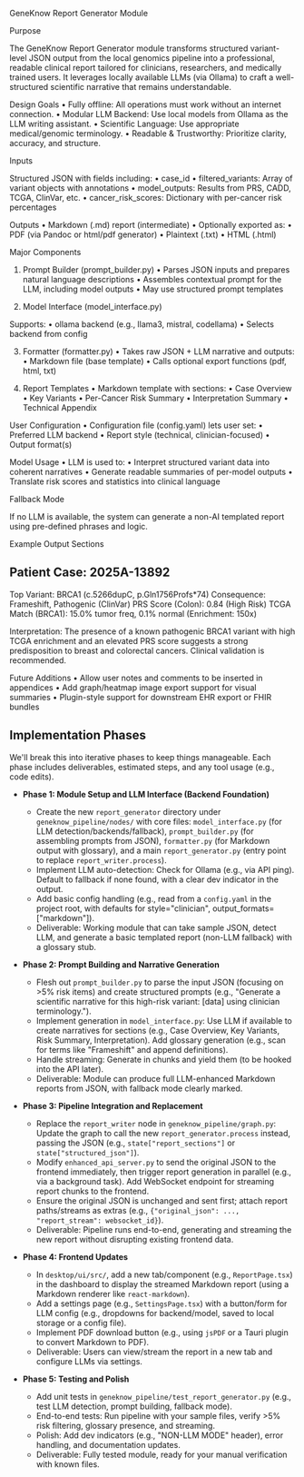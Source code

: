 GeneKnow Report Generator Module

Purpose

The GeneKnow Report Generator module transforms structured variant-level JSON output from the local genomics pipeline into a professional, readable clinical report tailored for clinicians, researchers, and medically trained users. It leverages locally available LLMs (via Ollama) to craft a well-structured scientific narrative that remains understandable.

Design Goals
	•	Fully offline: All operations must work without an internet connection.
	•	Modular LLM Backend: Use local models from Ollama as the LLM writing assistant.
	•	Scientific Language: Use appropriate medical/genomic terminology.
	•	Readable & Trustworthy: Prioritize clarity, accuracy, and structure.

Inputs

Structured JSON with fields including:
	•	case_id
	•	filtered_variants: Array of variant objects with annotations
	•	model_outputs: Results from PRS, CADD, TCGA, ClinVar, etc.
	•	cancer_risk_scores: Dictionary with per-cancer risk percentages

Outputs
	•	Markdown (.md) report (intermediate)
	•	Optionally exported as:
	•	PDF (via Pandoc or html/pdf generator)
	•	Plaintext (.txt)
	•	HTML (.html)

Major Components

1. Prompt Builder (prompt_builder.py)
	•	Parses JSON inputs and prepares natural language descriptions
	•	Assembles contextual prompt for the LLM, including model outputs
	•	May use structured prompt templates

2. Model Interface (model_interface.py)

Supports:
	•	ollama backend (e.g., llama3, mistral, codellama)
	•	Selects backend from config

3. Formatter (formatter.py)
	•	Takes raw JSON + LLM narrative and outputs:
	•	Markdown file (base template)
	•	Calls optional export functions (pdf, html, txt)

4. Report Templates
	•	Markdown template with sections:
	•	Case Overview
	•	Key Variants
	•	Per-Cancer Risk Summary
	•	Interpretation Summary
	•	Technical Appendix

User Configuration
	•	Configuration file (config.yaml) lets user set:
	•	Preferred LLM backend
	•	Report style (technical, clinician-focused)
	•	Output format(s)

Model Usage
	•	LLM is used to:
	•	Interpret structured variant data into coherent narratives
	•	Generate readable summaries of per-model outputs
	•	Translate risk scores and statistics into clinical language

Fallback Mode

If no LLM is available, the system can generate a non-AI templated report using pre-defined phrases and logic.

Example Output Sections

Patient Case: 2025A-13892
--------------------------------------
Top Variant: BRCA1 (c.5266dupC, p.Gln1756Profs*74)
Consequence: Frameshift, Pathogenic (ClinVar)
PRS Score (Colon): 0.84 (High Risk)
TCGA Match (BRCA1): 15.0% tumor freq, 0.1% normal (Enrichment: 150x)

Interpretation:
The presence of a known pathogenic BRCA1 variant with high TCGA enrichment and an elevated PRS score suggests a strong predisposition to breast and colorectal cancers. Clinical validation is recommended.

Future Additions
	•	Allow user notes and comments to be inserted in appendices
	•	Add graph/heatmap image export support for visual summaries
	•	Plugin-style support for downstream EHR export or FHIR bundles

## Implementation Phases

We'll break this into iterative phases to keep things manageable. Each phase includes deliverables, estimated steps, and any tool usage (e.g., code edits).

- **Phase 1: Module Setup and LLM Interface (Backend Foundation)**
  - Create the new `report_generator` directory under `geneknow_pipeline/nodes/` with core files: `model_interface.py` (for LLM detection/backends/fallback), `prompt_builder.py` (for assembling prompts from JSON), `formatter.py` (for Markdown output with glossary), and a main `report_generator.py` (entry point to replace `report_writer.process`).
  - Implement LLM auto-detection: Check for Ollama (e.g., via API ping). Default to fallback if none found, with a clear dev indicator in the output.
  - Add basic config handling (e.g., read from a `config.yaml` in the project root, with defaults for style="clinician", output_formats=["markdown"]).
  - Deliverable: Working module that can take sample JSON, detect LLM, and generate a basic templated report (non-LLM fallback) with a glossary stub.

- **Phase 2: Prompt Building and Narrative Generation**
  - Flesh out `prompt_builder.py` to parse the input JSON (focusing on >5% risk items) and create structured prompts (e.g., "Generate a scientific narrative for this high-risk variant: [data] using clinician terminology.").
  - Implement generation in `model_interface.py`: Use LLM if available to create narratives for sections (e.g., Case Overview, Key Variants, Risk Summary, Interpretation). Add glossary generation (e.g., scan for terms like "Frameshift" and append definitions).
  - Handle streaming: Generate in chunks and yield them (to be hooked into the API later).
  - Deliverable: Module can produce full LLM-enhanced Markdown reports from JSON, with fallback mode clearly marked.

- **Phase 3: Pipeline Integration and Replacement**
  - Replace the `report_writer` node in `geneknow_pipeline/graph.py`: Update the graph to call the new `report_generator.process` instead, passing the JSON (e.g., `state["report_sections"]` or `state["structured_json"]`).
  - Modify `enhanced_api_server.py` to send the original JSON to the frontend immediately, then trigger report generation in parallel (e.g., via a background task). Add WebSocket endpoint for streaming report chunks to the frontend.
  - Ensure the original JSON is unchanged and sent first; attach report paths/streams as extras (e.g., `{"original_json": ..., "report_stream": websocket_id}`).
  - Deliverable: Pipeline runs end-to-end, generating and streaming the new report without disrupting existing frontend data.

- **Phase 4: Frontend Updates**
  - In `desktop/ui/src/`, add a new tab/component (e.g., `ReportPage.tsx`) in the dashboard to display the streamed Markdown report (using a Markdown renderer like `react-markdown`).
  - Add a settings page (e.g., `SettingsPage.tsx`) with a button/form for LLM config (e.g., dropdowns for backend/model, saved to local storage or a config file).
  - Implement PDF download button (e.g., using `jsPDF` or a Tauri plugin to convert Markdown to PDF).
  - Deliverable: Users can view/stream the report in a new tab and configure LLMs via settings.

- **Phase 5: Testing and Polish**
  - Add unit tests in `geneknow_pipeline/test_report_generator.py` (e.g., test LLM detection, prompt building, fallback mode).
  - End-to-end tests: Run pipeline with your sample files, verify >5% risk filtering, glossary presence, and streaming.
  - Polish: Add dev indicators (e.g., "NON-LLM MODE" header), error handling, and documentation updates.
  - Deliverable: Fully tested module, ready for your manual verification with known files.